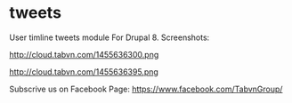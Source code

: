 # tweets
User timline tweets module For Drupal 8.
Screenshots:

http://cloud.tabvn.com/1455636300.png

http://cloud.tabvn.com/1455636395.png

Subscrive us on Facebook Page: https://www.facebook.com/TabvnGroup/
